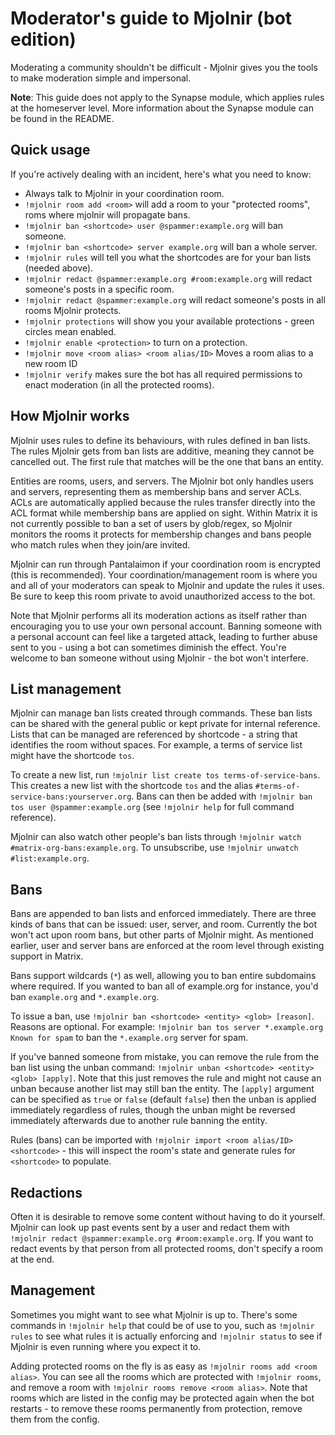 # Moderator's guide to Mjolnir (bot edition)

Moderating a community shouldn't be difficult - Mjolnir gives you the tools to make moderation simple and
impersonal.

**Note**: This guide does not apply to the Synapse module, which applies rules at the homeserver level. More
information about the Synapse module can be found in the README.

## Quick usage

If you're actively dealing with an incident, here's what you need to know:

* Always talk to Mjolnir in your coordination room.
* `!mjolnir room add <room>` will add a room to your "protected rooms", roms where mjolnir will propagate bans.
* `!mjolnir ban <shortcode> user @spammer:example.org` will ban someone.
* `!mjolnir ban <shortcode> server example.org` will ban a whole server.
* `!mjolnir rules` will tell you what the shortcodes are for your ban lists (needed above).
* `!mjolnir redact @spammer:example.org #room:example.org` will redact someone's posts in a specific room.
* `!mjolnir redact @spammer:example.org` will redact someone's posts in all rooms Mjolnir protects.
* `!mjolnir protections` will show you your available protections - green circles mean enabled.
* `!mjolnir enable <protection>` to turn on a protection.
* `!mjolnir move <room alias> <room alias/ID>` Moves a room alias to a new room ID
* `!mjolnir verify` makes sure the bot has all required permissions to enact moderation (in all the protected rooms).

## How Mjolnir works

Mjolnir uses rules to define its behaviours, with rules defined in ban lists. The rules Mjolnir gets from
ban lists are additive, meaning they cannot be cancelled out. The first rule that matches will be the one
that bans an entity.

Entities are rooms, users, and servers. The Mjolnir bot only handles users and servers, representing them
as membership bans and server ACLs. ACLs are automatically applied because the rules transfer directly into
the ACL format while membership bans are applied on sight. Within Matrix it is not currently possible to
ban a set of users by glob/regex, so Mjolnir monitors the rooms it protects for membership changes and
bans people who match rules when they join/are invited.

Mjolnir can run through Pantalaimon if your coordination room is encrypted (this is recommended). Your
coordination/management room is where you and all of your moderators can speak to Mjolnir and update the
rules it uses. Be sure to keep this room private to avoid unauthorized access to the bot.

Note that Mjolnir performs all its moderation actions as itself rather than encouraging you to use your
own personal account. Banning someone with a personal account can feel like a targeted attack, leading to
further abuse sent to you - using a bot can sometimes diminish the effect. You're welcome to ban someone
without using Mjolnir - the bot won't interfere.

## List management

Mjolnir can manage ban lists created through commands. These ban lists can be shared with the general
public or kept private for internal reference. Lists that can be managed are referenced by shortcode - a
string that identifies the room without spaces. For example, a terms of service list might have the shortcode
`tos`.

To create a new list, run `!mjolnir list create tos terms-of-service-bans`. This creates a new list with
the shortcode `tos` and the alias `#terms-of-service-bans:yourserver.org`. Bans can then be added with
`!mjolnir ban tos user @spammer:example.org` (see `!mjolnir help` for full command reference).

Mjolnir can also watch other people's ban lists through `!mjolnir watch #matrix-org-bans:example.org`.
To unsubscribe, use `!mjolnir unwatch #list:example.org`.

## Bans

Bans are appended to ban lists and enforced immediately. There are three kinds of bans that can be issued:
user, server, and room. Currently the bot won't act upon room bans, but other parts of Mjolnir might. As
mentioned earlier, user and server bans are enforced at the room level through existing support in Matrix.

Bans support wildcards (`*`) as well, allowing you to ban entire subdomains where required. If you wanted
to ban all of example.org for instance, you'd ban `example.org` and `*.example.org`.

To issue a ban, use `!mjolnir ban <shortcode> <entity> <glob> [reason]`. Reasons are optional. For example:
`!mjolnir ban tos server *.example.org Known for spam` to ban the `*.example.org` server for spam.

If you've banned someone from mistake, you can remove the rule from the ban list using the unban command:
`!mjolnir unban <shortcode> <entity> <glob> [apply]`. Note that this just removes the rule and might not
cause an unban because another list may still ban the entity. The `[apply]` argument can be specified as `true`
or `false` (default `false`) then the unban is applied immediately regardless of rules, though the unban
might be reversed immediately afterwards due to another rule banning the entity.

Rules (bans) can be imported with `!mjolnir import <room alias/ID> <shortcode>` - this will inspect the
room's state and generate rules for `<shortcode>` to populate.

## Redactions

Often it is desirable to remove some content without having to do it yourself. Mjolnir can look up past
events sent by a user and redact them with `!mjolnir redact @spammer:example.org #room:example.org`. If
you want to redact events by that person from all protected rooms, don't specify a room at the end.

## Management

Sometimes you might want to see what Mjolnir is up to. There's some commands in `!mjolnir help` that could
be of use to you, such as `!mjolnir rules` to see what rules it is actually enforcing and `!mjolnir status`
to see if Mjolnir is even running where you expect it to.

Adding protected rooms on the fly is as easy as `!mjolnir rooms add <room alias>`. You can see all the rooms
which are protected with `!mjolnir rooms`, and remove a room with `!mjolnir rooms remove <room alias>`. Note
that rooms which are listed in the config may be protected again when the bot restarts - to remove these rooms
permanently from protection, remove them from the config.

